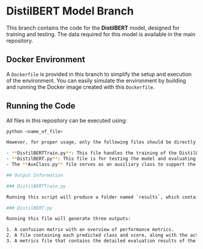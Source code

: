 # DistilBERT Model Branch

This branch contains the code for the **DistilBERT** model, designed for training and testing. The data required for this model is available in the main repository.

## Docker Environment

A `Dockerfile` is provided in this branch to simplify the setup and execution of the environment. You can easily simulate the environment by building and running the Docker image created with this `Dockerfile`.

## Running the Code

All files in this repository can be executed using:

```bash
python <name_of_file>

However, for proper usage, only the following files should be directly run:

- **DistilBERTTrain.py**: This file handles the training of the DistilBERT model.
- **DistilBERT.py**: This file is for testing the model and evaluating its performance.
- The **AuxClass.py** file serves as an auxiliary class to support the above scripts and should not be run independently.

## Output Information

### DistilBERTTrain.py

Running this script will produce a folder named `results`, which contains a checkpoint for each training epoch. These checkpoints can be used to restore or continue training later.

### DistilBERT.py

Running this file will generate three outputs:

1. A confusion matrix with an overview of performance metrics.
2. A file containing each predicted class and score, along with the actual class and score.
3. A metrics file that contains the detailed evaluation results of the model.
